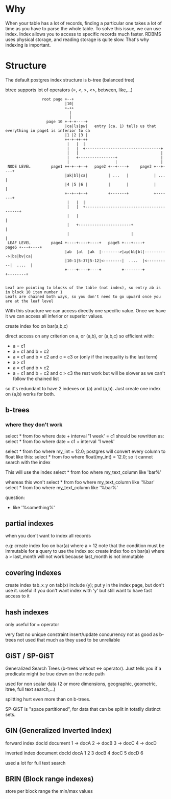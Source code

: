 # Why

When your table has a lot of records, finding a particular one takes a lot of time as you have to parse the whole table.
To solve this issue, we can use index. Index allows you to access to specific records much faster.
RDBMS uses physical storage, and reading storage is quite slow. That's why indexing is important.

# Structure

The default postgres index structure is b-tree (balanced tree)

btree supports lot of operators (=, <, >, <>, between, like,...)

```
                root page +--+
                          |10|
                          +-++
                            |
                            |
                  page 10 +-+-+----+
                          |ca|ls|pw|   entry (ca, 1) tells us that everything in page1 is inferior to ca
                          |1 |2 |3 |
                          ++-+-++-++
                           |   |  |
                           |   |  +---------------------------------+
                           |   |                                    |
                           |   +----------------+                   |
                           |                    |                   |
 NODE LEVEL         page1 ++-+--+--+   page2 +--+----+     page3 +--+----+
                          |ak|bl|ca|         | ...   |           | ...   |
                          |4 |5 |6 |         |       |           |       |
                          +--+--+--+         +-------+           +-------+
                           |   |  |
                           |   |  +-----------------------------------------+
                           |   |                                            |
                           |   +-----------------------+                    |
                           |                           |                    |
 LEAF LEVEL         page4 +----+----+----+   page5 +---+----+     page6 +---+----+
                          |ab  |al  |ak  |-------->|ap|bb|bl|---------->|bs|bv|ca|
                          |10-1|5-37|5-12|<--------|  ....  |<----------|  ....  |
                          +----+----+----+         +--------+           +--------+


Leaf are pointing to blocks of the table (not index), so entry ab is in block 10 item number 1
Leafs are chained both ways, so you don't need to go upward once you are at the leaf level
```

With this structure we can access directly one specific value. Once we have it we can access all inferior or superior values.

create index foo on bar(a,b,c)

direct access on any criterion on a, or (a,b), or (a,b,c)
so efficient with:
  - a = c1
  - a = c1 and b = c2
  - a = c1 and b = c2 and c = c3
  or (only if the inequality is the last term)
  - a > c1
  - a = c1 and b > c2
  - a = c1 and b = c2 and c > c3
the rest work but will be slower as we can't follow the chained list

so it's redundant to have 2 indexes on (a) and (a,b). Just create one index on (a,b) works for both.

## b-trees

### where they don't work

select * from foo where date + interval '1 week' = c1
should be rewritten as:
select * from foo where date = c1 + interval '1 week'

select * from foo where my_int = 12.0;
postgres will convert every column to float like this:
select * from foo where float(my_int) = 12.0;
so it cannot search with the index

This will use the index
select * from foo where my_text_column like 'bar%'

whereas this won't
select * from foo where my_text_column like '%bar'
select * from foo where my_text_column like '%bar%'


question:
- like '%something%'


## partial indexes

when you don't want to index all records

e.g: create index foo on bar(a) where a > 12
note that the condition must be immutable for a query to use the index
so: create index foo on bar(a) where a > last_month will not work because last_month is not immutable

## covering indexes

create index tab_x_y on tab(x) include (y); put y in the index page, but don't use it.
useful if you don't want index with 'y' but still want to have fast access to it

## hash indexes

only useful for = operator

very fast
no unique constraint
insert/update concurrency not as good as b-trees
not used that much as they used to be unreliable

## GiST / SP-GiST

Generalized Search Trees (b-trees without <=> operator). Just tells you if a predicate might be true down on the node path

used for non scalar data (2 or more dimensions, geographic, geometric, ltree, full text search,...)

splitting hurt even more than on b-trees.

SP-GiST is "space partitioned", for data that can be split in totatlly distinct sets.

## GIN (Generalized Inverted Index)

forward index
docId    document
1    ->  docA
2    ->  docB
3    ->  docC
4    ->  docD

inverted index
document docId
docA     1 2 3
docB     4
docC     5
docD     6

used a lot for full text search

## BRIN (Block range indexes)

store per block range the min/max values
